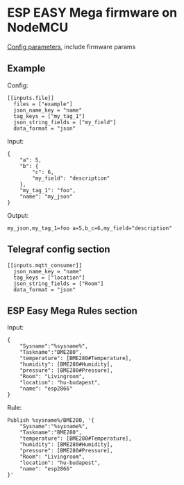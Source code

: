 # ESP EASY Mega firmware on NodeMCU
[Config parameters](espeasy-data_ESP_Easy_mega_20210114_normal_ESP8266_4M1M.json), include firmware params 
## Example

Config:
~~~
[[inputs.file]]
  files = ["example"]
  json_name_key = "name"
  tag_keys = ["my_tag_1"]
  json_string_fields = ["my_field"]
  data_format = "json"
~~~
Input:
~~~
{
    "a": 5,
    "b": {
        "c": 6,
        "my_field": "description"
    },
    "my_tag_1": "foo",
    "name": "my_json"
}
~~~
Output:
~~~
my_json,my_tag_1=foo a=5,b_c=6,my_field="description"
~~~
## Telegraf config section
~~~
[[inputs.mqtt_consumer]]
  json_name_key = "name"
  tag_keys = ["location"]
  json_string_fields = ["Room"]
  data_format = "json"
~~~
## ESP Easy Mega Rules section

Input:
~~~
{
    "Sysname":"%sysname%",
    "Taskname":"BME280",
    "temperature": [BME280#Temperature],
    "humidity": [BME280#Humidity],
    "pressure": [BME280#Pressure],
    "Room": "Livingroom",
    "location": "hu-budapest",
    "name": "esp2866"
}
~~~
Rule:
~~~
Publish %sysname%/BME280, '{
    "Sysname":"%sysname%",
    "Taskname":"BME280",
    "temperature": [BME280#Temperature],
    "humidity": [BME280#Humidity],
    "pressure": [BME280#Pressure],
    "Room": "Livingroom",
    "location": "hu-budapest",
    "name": "esp2866"
}'
~~~
